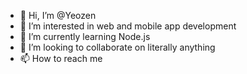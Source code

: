 - 👋 Hi, I’m @Yeozen
- 👀 I’m interested in web and mobile app development
- 🌱 I’m currently learning Node.js
- 💞️ I’m looking to collaborate on literally anything
- 📫 How to reach me 

<!---
Yeozen/Yeozen is a ✨ special ✨ repository because its `README.md` (this file) appears on your GitHub profile.
You can click the Preview link to take a look at your changes.
--->
